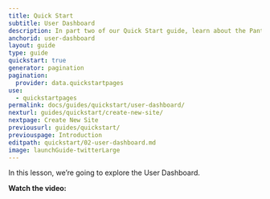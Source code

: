 ```yaml
---
title: Quick Start
subtitle: User Dashboard
description: In part two of our Quick Start guide, learn about the Pantheon User Dashboard
anchorid: user-dashboard
layout: guide
type: guide
quickstart: true
generator: pagination
pagination:
  provider: data.quickstartpages
use:
  - quickstartpages
permalink: docs/guides/quickstart/user-dashboard/
nexturl: guides/quickstart/create-new-site/
nextpage: Create New Site
previousurl: guides/quickstart/
previouspage: Introduction
editpath: quickstart/02-user-dashboard.md
image: launchGuide-twitterLarge
---
```


In this lesson, we’re going to explore the User Dashboard.

**Watch the video:**

<div class="panel panel-drop panel-guide">
  <script src="//fast.wistia.com/embed/medias/hzsntt6bi2.jsonp" async />
  <script src="//fast.wistia.com/assets/external/E-v1.js" async />
  <div
    class="wistia_responsive_padding"
    style="padding:56.25% 0 0 0;position:relative;"
  >
    <div
      class="wistia_responsive_wrapper"
      style="height:100%;left:0;position:absolute;top:0;width:100%;"
    >
      <div
        class="wistia_embed wistia_async_hzsntt6bi2 videoFoam=true"
        style="height:100%;width:100%"
      >
        &nbsp;
      </div>
    </div>
  </div>
</div>

<Accordion title={"User Dashboard Glossary (Optional)"} id={"user-dashboard-tour"} icon={"lightbulb"}>

- <Icon icon={"more-windows"} text={"Sites:"}/> Add a new site, view sites you're a team member of, and check how many free sites you have remaining. Return to this page by clicking the Pantheon logo.

  - <Icon icon={"plus"} text={"Create New Site:"}/> Start the process of creating a new site on Pantheon. Once created, it will appear under the Sites tab.

  - **Migrate Existing Site:** Start a guided migration to add a site. If you’re importing a site from your local environment, follow our [manual migration process](/docs/migrate-manual).

- <Icon icon={"group"} text={"Organizations:"}/> If you belong to an organization, you’ll see it listed here. Click it to link to the organization's dashboard.

- <Icon icon={"flag"} text={"Support:"}/> View details of an open support request or create a new support request. Our chat-based support is available 24-hours a day.

- <Icon icon={"cogwheel"} text={"Account:"}/> Update and manage your personal account information. Use the options in the left-hand navigation menu:

  - **Profile:** Update your user profile information, or connect your Google account to Pantheon.

  - **Change Password:** Change your account password.

  - **Login Destination:** Change your Login Destination.

  - **SSH Keys:** Add and manage your SSH keys.

  - **Machine Tokens:** Use machine tokens to uniquely identify your machine and securely authenticate with apps such as [Terminus](/docs/terminus) or the [Pantheon Migration plugin](/docs/migrate/).

  - **Billing:** View and update your billing information for sites you own.

  - **Delete Account:** Delete your Pantheon account. This is useful for consolidating multiple accounts under a single user account.

</Accordion>

You should now be familiar with the Pantheon User Dashboard. When you’re ready, you may continue to the next lesson.

